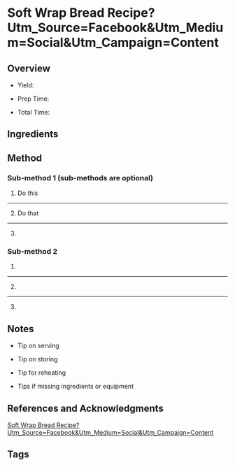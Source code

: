 # Soft Wrap Bread Recipe?Utm_Source=Facebook&Utm_Medium=Social&Utm_Campaign=Content

## Overview

- Yield:

- Prep Time:

- Total Time:

## Ingredients



## Method

### Sub-method 1 (sub-methods are optional)

1. Do this
---
2. Do that
---
3.

### Sub-method 2

1.
---
2.
---
3.

## Notes

- Tip on serving

- Tip on storing

- Tip for reheating

- Tips if missing ingredients or equipment

## References and Acknowledgments

[Soft Wrap Bread Recipe?Utm_Source=Facebook&Utm_Medium=Social&Utm_Campaign=Content](http://www.kingarthurflour.com/recipes/soft-wrap-bread-recipe?utm_source=facebook&utm_medium=social&utm_campaign=content)

## Tags


